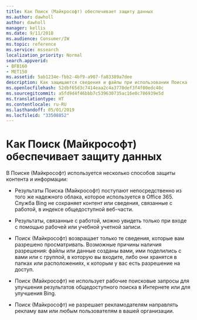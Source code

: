 ```yaml
---
title: Как Поиск (Майкрософт) обеспечивает защиту данных
ms.author: dawholl
author: dawholl
manager: kellis
ms.date: 9/11/2018
ms.audience: Consumer/IW
ms.topic: reference
ms.service: mssearch
localization_priority: Normal
search.appverid:
- BFB160
- MET150
ms.assetid: 5ab1234e-fbb2-4bf9-a907-fa83389a7dee
description: Как защищаются сведения и файлы при использовании Поиска (Майкрософт)
ms.openlocfilehash: 52dbf65d3c7414eaa2c4a3770def3f4f00edc40c
ms.sourcegitcommit: a5fd9d4f46bbb7c539630735ac16e0c786939e5d
ms.translationtype: HT
ms.contentlocale: ru-RU
ms.lasthandoff: 05/01/2019
ms.locfileid: "33508852"
---
```

# <a name="how-microsoft-search-keeps-your-info-secure"></a>Как Поиск (Майкрософт) обеспечивает защиту данных

В Поиске (Майкрософт) используется несколько способов защиты контента и информации:
  
- Результаты Поиска (Майкрософт) поступают непосредственно из того же надежного облака, которое используется в Office 365. Служба Bing не сохраняет контент или сведения, связанные с работой, в индексе общедоступной веб-части.
    
- Результаты, связанные с работой, можно увидеть только при входе с помощью рабочей или учебной учетной записи.
    
- Поиск (Майкрософт) возвращает только те сведения, которые вам разрешено просматривать. Возможные причины наличия разрешения: файлы или данные созданы вами, ими поделились с вами или с группой, в которую вы входите, либо они хранятся в папках или расположениях, к которым у вас есть разрешение на доступ.
    
- Поиск (Майкрософт) не использует рабочие поисковые запросы для улучшения результатов общедоступного поиска в Интернете или для улучшения Bing.
    
- Поиск (Майкрософт) не разрешает рекламодателям направлять рекламу вам или любым пользователям в вашей организации.

  

